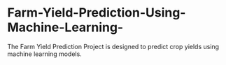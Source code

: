 # Farm-Yield-Prediction-Using-Machine-Learning-
The Farm Yield Prediction Project is designed to predict crop yields using machine learning models.

